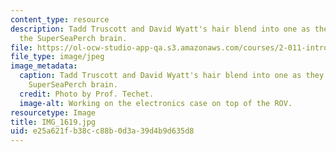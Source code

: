 ```yaml
---
content_type: resource
description: Tadd Truscott and David Wyatt's hair blend into one as they configure
  the SuperSeaPerch brain.
file: https://ol-ocw-studio-app-qa.s3.amazonaws.com/courses/2-011-introduction-to-ocean-science-and-engineering-spring-2006/e25a621fb38cc88b0d3a39d4b9d635d8_IMG_1619.jpg
file_type: image/jpeg
image_metadata:
  caption: Tadd Truscott and David Wyatt's hair blend into one as they configure the
    SuperSeaPerch brain.
  credit: Photo by Prof. Techet.
  image-alt: Working on the electronics case on top of the ROV.
resourcetype: Image
title: IMG_1619.jpg
uid: e25a621f-b38c-c88b-0d3a-39d4b9d635d8
---
```

